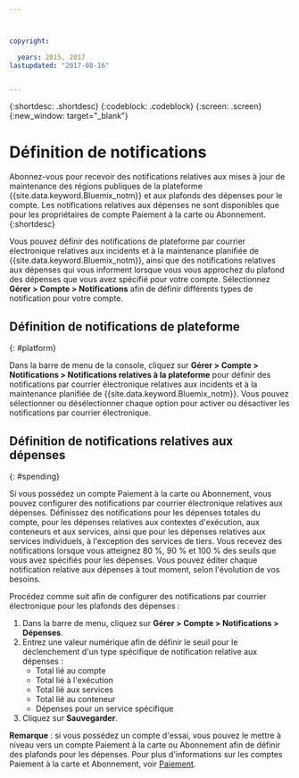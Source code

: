 ```yaml
---



copyright:

  years: 2015, 2017
lastupdated: "2017-08-16"


---
```


{:shortdesc: .shortdesc}
{:codeblock: .codeblock}
{:screen: .screen}
{:new_window: target="_blank"}

# Définition de notifications
Abonnez-vous pour recevoir des notifications relatives aux mises à jour de maintenance des régions publiques de la plateforme {{site.data.keyword.Bluemix_notm}} et aux plafonds des dépenses pour le compte. Les notifications relatives aux dépenses ne sont disponibles que pour les propriétaires de compte Paiement à la carte ou Abonnement.
{:shortdesc}

Vous pouvez définir des notifications de plateforme par courrier électronique relatives aux incidents et à la maintenance planifiée de {{site.data.keyword.Bluemix_notm}}, ainsi que des notifications relatives aux dépenses qui vous informent lorsque vous vous approchez du plafond des dépenses que vous avez spécifié pour votre compte. Sélectionnez **Gérer > Compte > Notifications** afin de définir différents types de notification pour votre compte.

## Définition de notifications de plateforme
{: #platform}

Dans la barre de menu de la console, cliquez sur **Gérer > Compte > Notifications > Notifications relatives à la plateforme** pour définir des notifications par courrier électronique relatives aux incidents et à la maintenance planifiée de {{site.data.keyword.Bluemix_notm}}. Vous pouvez sélectionner ou désélectionner chaque option pour activer ou désactiver les notifications par courrier électronique.

## Définition de notifications relatives aux dépenses
{: #spending}

Si vous possédez un compte Paiement à la carte ou Abonnement, vous pouvez configurer des notifications par courrier électronique relatives aux dépenses. Définissez des notifications pour les dépenses totales du compte, pour les dépenses relatives aux contextes
d'exécution, aux conteneurs et aux services, ainsi que pour les dépenses relatives aux services individuels, à l'exception des services de tiers. Vous recevez des
notifications lorsque vous atteignez 80 %, 90 % et 100 % des seuils que vous avez spécifiés pour les dépenses. Vous pouvez éditer chaque notification
relative aux dépenses à tout moment, selon l'évolution de vos besoins.

Procédez comme suit afin de configurer des notifications par courrier électronique pour les plafonds des dépenses :
1. Dans la barre de menu, cliquez sur **Gérer > Compte > Notifications > Dépenses**.
2. Entrez une valeur numérique afin de définir le seuil pour le déclenchement d'un type spécifique de notification relative aux dépenses :
    * Total lié au compte
    * Total lié à l'exécution
    * Total lié aux services
    * Total lié au conteneur
    * Dépenses pour un service spécifique
3. Cliquez sur **Sauvegarder**.

**Remarque** : si vous possédez un compte d'essai, vous pouvez le mettre à niveau vers un compte Paiement à la carte ou Abonnement afin de définir des plafonds pour les dépenses. Pour plus d'informations sur les comptes Paiement à la carte et Abonnement, voir [Paiement](/docs/pricing/how_charged.html).
